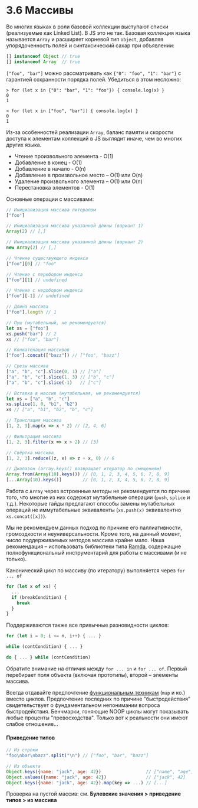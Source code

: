 # 3.6 Массивы

Во многих языках в роли базовой коллекции выступают списки (реализуемые как Linked List). В JS это не так.
Базовая коллекция языка называется `Array` и расширяет корневой тип `object`,
добавляя упорядоченность полей и синтаксический сахар при объявлении:

```js
[] instanceof Object // true
[] instanceof Array  // true
```

`["foo", "bar"]` можно рассматривать как `{"0": "foo", "1": "bar"}` с гарантией сохранности порядка полей.
Убедиться в этом несложно:

```
> for (let x in {"0": "bar", "1": "foo"}) { console.log(x) }
0
1

> for (let x in ["foo", "bar"]) { console.log(x) }
0
1
```

Из-за особенностей реализации `Array`, баланс памяти и скорости доступа к элементам коллекций в JS
выглядит иначе, чем во многих других языка.

* Чтение произвольного элемента - O(1)
* Добавление в конец - O(1)
* Добавление в начало - O(n)
* Добавление в произвольное место – O(1) или O(n)
* Удаление произвольного элемента – O(1) или O(n)
* Перестановка элементов - O(1)

Основные операции с массивами:

```js
// Инициализация массива литералом
["foo"]

// Инициализация массива указанной длины (вариант 1)
Array(2) // [,]

// Инициализация массива указанной длины (вариант 2)
new Array(2) // [,]

// Чтение существующего индекса
["foo"][0] // "foo"

// Чтение с перебором индекса
["foo"][1] // undefined

// Чтение с недобором индекса
["foo"][-1] // undefined

// Длина массива
["foo"].length // 1

// Пуш (мутабельный, не рекомендуется)
let xs = ["foo"]
xs.push("bar") // 2
xs // ["foo", "bar"]

// Конкатенация массивов
["foo"].concat(["bazz"]) // ["foo", "bazz"]

// Срезы массива
["a", "b", "c"].slice(0, 1) // ["a"]
["a", "b", "c"].slice(1, 3) // ["b", "c"]
["a", "b", "c"].slice(-1)   // ["c"]

// Вставка в массив (мутабельная, не рекомендуется)
let xs = ["a", "b", "c"]
xs.splice(1, 0, "b1", "b2")
xs // ["a", "b1", "b2", "b", "c"]

// Трансляция массива
[1, 2, 3].map(x => x * 2) // [2, 4, 6]

// Фильтрация массива
[1, 2, 3].filter(x => x > 2) // [3]

// Свёртка массива
[1, 2, 3].reduce((z, x) => z + x, 0) // 6

// Диапазон (array.keys() возвращает итератор по смещениям)
Array.from(Array(10).keys()) // [0, 1, 2, 3, 4, 5, 6, 7, 8, 9]
[...Array(10).keys()]        // [0, 1, 2, 3, 4, 5, 6, 7, 8, 9]
```

Работа с `Array` через встроенные методы не рекомендуется по причине того, что многие
из них содержат мутабельные операции (`push`, `splice` и т.д.). Некоторые гайды
предлагают способы замены мутабельных операций не иммутабельные эквиваленты (`xs.push(x)` эквивалентно `xs.concat([x])`).

Мы не рекомендуем данных подход по причине его паллиативности, громоздкости и неуниверсальности.
Кроме того, на данный момент, число поддерживаемых методов массива крайне мало.
Наша рекомендация – использовать библиотеки типа [Ramda](http://ramdajs.com), содержащие
полнофункциональный инструментарий для работы с массивами (и не только).

Канонический цикл по массиву (по итератору) выполняется через `for ... of`

```js
for (let x of xs) {
  ...
  if (breakCondition) {
    break
  }
}
```

Поддерживаются также все привычные разновидности циклов:

```js
for (let i = 0; i <= n, i++) { ... }

while (contCondition) { ... }

do { ... } while (contCondition)
```

Обратите внимание на отличия между `for ... in` и `for ... of`.
Первый перебирает поля объекта (включая прототипы), второй – элементы массива.

Всегда отдавайте предпочтение [функциональным техникам](https://github.com/stoeffel/awesome-fp-js) (`map` и ко.) вместо циклов.
Предпочтение последних по причине "быстродействия" свидетельствует о фундаментальном непонимании вопроса быстродействия.
Бенчмарки, гоняющие NOOP циклы могут показывать любые проценты "превосходства". Только вот к реальности
они имеют слабое отношение...

#### Приведение типов

```js
// Из строки
"foo\nbar\nbazz".split("\n") // ["foo", "bar", "bazz"]

// Из объекта
Object.keys({name: "jack", age: 42})                 // ["name", "age"]
Object.values({name: "jack", age: 42})               // ["jack", 42]
Object.keys({name: "jack", age: 42}).map(key => ...) // [...]
```

Проверка на пустой массив: см. **Булевские значения > приведение типов > из массива**

```

